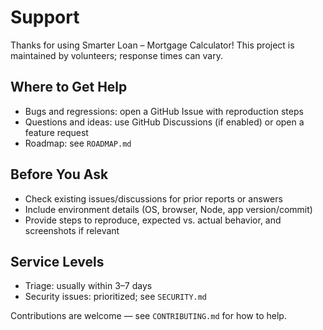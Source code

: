 # Support

Thanks for using Smarter Loan – Mortgage Calculator! This project is maintained by volunteers; response times can vary.

## Where to Get Help

- Bugs and regressions: open a GitHub Issue with reproduction steps
- Questions and ideas: use GitHub Discussions (if enabled) or open a feature request
- Roadmap: see `ROADMAP.md`

## Before You Ask

- Check existing issues/discussions for prior reports or answers
- Include environment details (OS, browser, Node, app version/commit)
- Provide steps to reproduce, expected vs. actual behavior, and screenshots if relevant

## Service Levels

- Triage: usually within 3–7 days
- Security issues: prioritized; see `SECURITY.md`

Contributions are welcome — see `CONTRIBUTING.md` for how to help.

